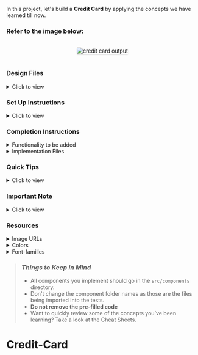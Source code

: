 In this project, let's build a **Credit Card** by applying the concepts we have learned till now.

### Refer to the image below:

<br/>
<div style="text-align: center;">
    <img src="https://assets.ccbp.in/frontend/content/react-js-hooks/credit-card-output-v0.gif" alt="credit card output" style="max-width:70%;box-shadow:0 2.8px 2.2px rgba(0, 0, 0, 0.12)">
</div>
<br/>

### Design Files

<details>
<summary>Click to view</summary>

- [Extra Small (Size < 576px) and Small (Size >= 576px)](https://assets.ccbp.in/frontend/content/react-js-hooks/credit-card-sm-outputs-v0.png)
- [Medium (Size >= 768px), Large (Size >= 992px) and Extra Large (Size >= 1200px) - Empty Credit Card](https://assets.ccbp.in/frontend/content/react-js-hooks/empty-credit-card-lg-output.png)
- [Medium (Size >= 768px), Large (Size >= 992px) and Extra Large (Size >= 1200px) - Credit Card](https://assets.ccbp.in/frontend/content/react-js-hooks/credit-card-lg-output-v0.png)

</details>

### Set Up Instructions

<details>
<summary>Click to view</summary>

- Download dependencies by running `npm install`
- Start up the app using `npm start`
</details>

### Completion Instructions

<details>
<summary>Functionality to be added</summary>
<br/>

The app must have the following functionalities

- When a credit card number is provided in the card number input, then the provided value should be displayed on the credit card
- When a credit cardholder name is provided in the cardholder name input, then the provided value should be displayed on the credit card

</details>

<details>
<summary>Implementation Files</summary>
<br/>

Use these files to complete the implementation:

- `src/components/CreditCard/index.js`
- `src/components/CreditCard/styledComponents.js`
</details>

### Quick Tips

<details close>
<summary>Click to view</summary>
<br>

- To convert a string value to uppercase we can use `toUpperCase()`
</details>

### Important Note

<details>
<summary>Click to view</summary>

<br/>

**The following instructions are required for the tests to pass**

- **Styled Components** should be used for styling purposes
- HTML input element for card number should have the placeholder as **Card Number**
- HTML input element for cardholder name should have the placeholder as **Cardholder Name**
- HTML container element with `data-testid` as **creditCard** should have the background image URL as the given credit card image URL

</details>

### Resources

<details>
<summary>Image URLs</summary>

- [https://assets.ccbp.in/frontend/hooks/credit-card-bg.png](https://assets.ccbp.in/frontend/hooks/credit-card-bg.png)

</details>

<details>
<summary>Colors</summary>

<br/>

<div style="background-color: #3b4b69; width: 150px; padding: 10px; color: white">Hex: #3b4b69</div>
<div style="background-color: #ffffff; width: 150px; padding: 10px; color: black">Hex: #ffffff</div>
<div style="background-color: #ffd773; width: 150px; padding: 10px; color: black">Hex: #ffd773</div>
<div style="background-color: #344e7a; width: 150px; padding: 10px; color: white">Hex: #344e7a</div>
<div style="background-color: #d3d9e0; width: 150px; padding: 10px; color: black">Hex: #d3d9e0</div>
<div style="background-color: #475569; width: 150px; padding: 10px; color: white">Hex: #475569</div>
<div style="background-color: #c3cad9; width: 150px; padding: 10px; color: black">Hex: #c3cad9</div>
<br/>
</details>

<details>
<summary>Font-families</summary>

- Roboto

</details>

> ### _Things to Keep in Mind_
>
> - All components you implement should go in the `src/components` directory.
> - Don't change the component folder names as those are the files being imported into the tests.
> - **Do not remove the pre-filled code**
> - Want to quickly review some of the concepts you’ve been learning? Take a look at the Cheat Sheets.
# Credit-Card
